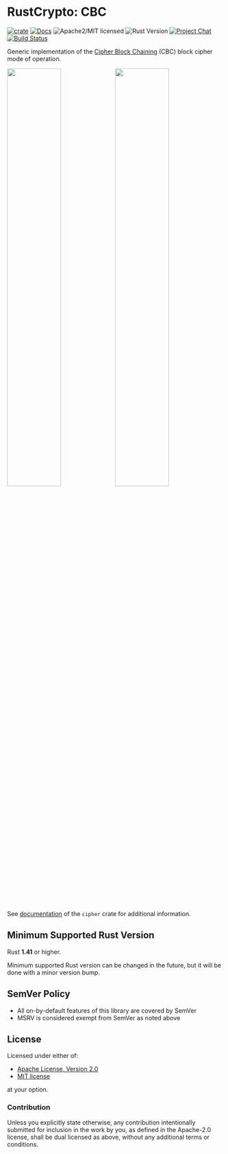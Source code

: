 # RustCrypto: CBC

[![crate][crate-image]][crate-link]
[![Docs][docs-image]][docs-link]
![Apache2/MIT licensed][license-image]
![Rust Version][rustc-image]
[![Project Chat][chat-image]][chat-link]
[![Build Status][build-image]][build-link]

Generic implementation of the [Cipher Block Chaining][CBC] (CBC) block cipher mode
of operation.

<img src="https://raw.githubusercontent.com/RustCrypto/meta/master/img/block-ciphers/modes/cbc_enc.svg" width="50%"><img src="https://raw.githubusercontent.com/RustCrypto/meta/master/img/block-ciphers/modes/cbc_dec.svg" width="50%">

See [documentation][cipher-doc] of the `cipher` crate for additional information.

## Minimum Supported Rust Version

Rust **1.41** or higher.

Minimum supported Rust version can be changed in the future, but it will be
done with a minor version bump.

## SemVer Policy

- All on-by-default features of this library are covered by SemVer
- MSRV is considered exempt from SemVer as noted above

## License

Licensed under either of:

 * [Apache License, Version 2.0](http://www.apache.org/licenses/LICENSE-2.0)
 * [MIT license](http://opensource.org/licenses/MIT)

at your option.

### Contribution

Unless you explicitly state otherwise, any contribution intentionally submitted
for inclusion in the work by you, as defined in the Apache-2.0 license, shall be
dual licensed as above, without any additional terms or conditions.

[//]: # (badges)

[crate-image]: https://img.shields.io/crates/v/cbc.svg
[crate-link]: https://crates.io/crates/cbc
[docs-image]: https://docs.rs/cbc/badge.svg
[docs-link]: https://docs.rs/cbc/
[license-image]: https://img.shields.io/badge/license-Apache2.0/MIT-blue.svg
[rustc-image]: https://img.shields.io/badge/rustc-1.41+-blue.svg
[chat-image]: https://img.shields.io/badge/zulip-join_chat-blue.svg
[chat-link]: https://rustcrypto.zulipchat.com/#narrow/stream/260039-block-ciphers
[build-image]: https://github.com/RustCrypto/block-ciphers/workflows/cbc/badge.svg?branch=master&event=push
[build-link]: https://github.com/RustCrypto/block-ciphers/actions?query=workflow%cbc

[//]: # (general links)

[CBC]: https://en.wikipedia.org/wiki/Block_cipher_mode_of_operation#CBC
[cipher-doc]: https://docs.rs/cipher/
